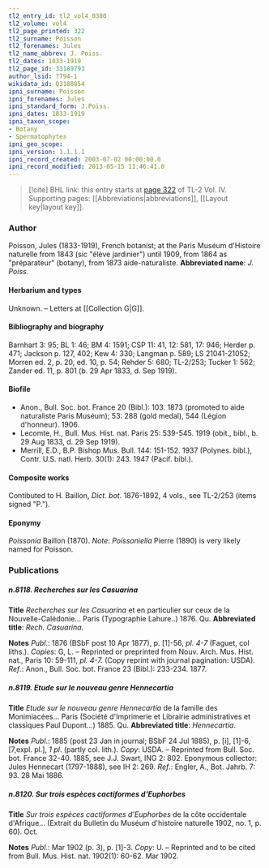 ```yaml
---
tl2_entry_id: tl2_vol4_0380
tl2_volume: vol4
tl2_page_printed: 322
tl2_surname: Poisson
tl2_forenames: Jules
tl2_name_abbrev: J. Poiss.
tl2_dates: 1833-1919
tl2_page_id: 33189793
author_lsid: 7794-1
wikidata_id: Q3188854
ipni_surname: Poisson
ipni_forenames: Jules
ipni_standard_form: J.Poiss.
ipni_dates: 1833-1919
ipni_taxon_scope: 
- Botany
- Spermatophytes
ipni_geo_scope: 
ipni_version: 1.1.1.1
ipni_record_created: 2003-07-02 00:00:00.0
ipni_record_modified: 2013-05-15 11:46:41.0
---
```



> [!cite] BHL link: this entry starts at [page 322](https://www.biodiversitylibrary.org/page/33189793) of TL-2 Vol. IV.
> Supporting pages: [[Abbreviations|abbreviations]], [[Layout key|layout key]].

### Author

Poisson, Jules (1833-1919), French botanist; at the Paris Muséum d'Histoire naturelle from 1843 (sic "élève jardinier") until 1909, from 1864 as "préparateur" (botany), from 1873 aide-naturaliste. 
**Abbreviated name**: *J. Poiss.*

#### Herbarium and types

Unknown. – Letters at [[Collection G|G]].

#### Bibliography and biography

Barnhart 3: 95; BL 1: 46; BM 4: 1591; CSP 11: 41, 12: 581, 17: 946; Herder p. 471; Jackson p. 127, 402; Kew 4: 330; Langman p. 589; LS 21041-21052; Morren ed. 2, p. 20, ed. 10, p. 54; Rehder 5: 680; TL-2/253; Tucker 1: 562; Zander ed. 11, p. 801 (b. 29 Apr 1833, d. Sep 1919).

#### Biofile

- Anon., Bull. Soc. bot. France 20 (Bibl.): 103. 1873 (promoted to aide naturaliste Paris Muséum); 53: 288 (gold medal), 544 (Légion d'honneur). 1906.
- Lecomte, H., Bull. Mus. Hist. nat. Paris 25: 539-545. 1919 (obit., bibl., b. 29 Aug 1833, d. 29 Sep 1919).
- Merrill, E.D., B.P. Bishop Mus. Bull. 144: 151-152. 1937 (Polynes. bibl.), Contr. U.S. natl. Herb. 30(1): 243. 1947 (Pacif. bibl.).

#### Composite works

Contibuted to H. Baillon, *Dict. bot.* 1876-1892, 4 vols., see TL-2/253 (items signed "P.").

#### Eponymy

*Poissonia* Baillon (1870). *Note*: *Poissoniella* Pierre (1890) is very likely named for Poisson.

### Publications

##### n.8118. Recherches sur les Casuarina

**Title**
*Recherches sur les Casuarina* et en particulier sur ceux de la Nouvelle-Calédonie... Paris (Typographie Lahure..) 1876. Qu.
**Abbreviated title**: *Rech. Casuarina*.

**Notes**
*Publ*.: 1876 (BSbF post 10 Apr 1877), p. \[1\]-56, *pl. 4-7* (Faguet, col liths.). *Copies*: G, L. – Reprinted or preprinted from Nouv. Arch. Mus. Hist. nat., Paris 10: 59-111, *pl. 4-7.* (Copy reprint with journal pagination: USDA).
*Ref*.: Anon., Bull. Soc. bot. France 23 (Bibl.): 233-234. 1877.

##### n.8119. Etude sur le nouveau genre Hennecartia

**Title**
*Etude sur le nouveau genre Hennecartia* de la famille des Monimiacées... Paris (Société d'Imprimerie et Librairie administratives et classiques Paul Dupont...) 1885. Qu.
**Abbreviated title**: *Hennecartia*.

**Notes**
*Publ*.: 1885 (post 23 Jan in journal; BSbF 24 Jul 1885), p. \[i\], \[1\]-6, \[7,expl. pl.\], *1 pl*. (partly col. lith.). *Copy*: USDA. – Reprinted from Bull. Soc. bot. France 32-40. 1885, see J.J. Swart, ING 2: 802. Eponymous collector: Jules Hennecart (1797-1888), see IH 2: 269.
*Ref*.: Engler, A., Bot. Jahrb. 7: 93. 28 Mai 1886.

##### n.8120. Sur trois espèces cactiformes d'Euphorbes

**Title**
*Sur trois espèces cactiformes d'Euphorbes* de la côte occidentale d'Afrique... (Extrait du Bulletin du Muséum d'histoire naturelle 1902, no. 1, p. 60). Oct.

**Notes**
*Publ*.: Mar 1902 (p. 3), p. \[1\]-3. *Copy*: U. – Reprinted and to be cited from Bull. Mus. Hist. nat. 1902(1): 60-62. Mar 1902.


